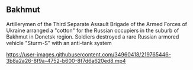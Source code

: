 ## Bakhmut

Artillerymen of the Third Separate Assault Brigade of the Armed Forces of Ukraine arranged a "cotton" for the Russian occupiers in the suburb of Bakhmut in Donetsk region. Soldiers destroyed a rare Russian armored vehicle "Sturm-S" with an anti-tank system

https://user-images.githubusercontent.com/34960418/219765446-3b8a2a26-8f9a-4752-b600-8f7d6a620ed8.mp4

